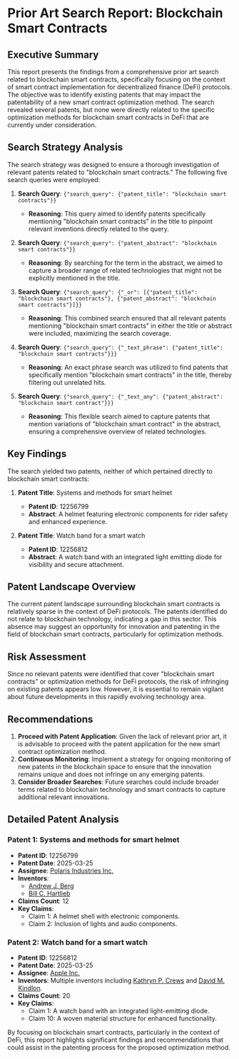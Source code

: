 # Prior Art Search Report: Blockchain Smart Contracts

## Executive Summary
This report presents the findings from a comprehensive prior art search related to blockchain smart contracts, specifically focusing on the context of smart contract implementation for decentralized finance (DeFi) protocols. The objective was to identify existing patents that may impact the patentability of a new smart contract optimization method. The search revealed several patents, but none were directly related to the specific optimization methods for blockchain smart contracts in DeFi that are currently under consideration.

## Search Strategy Analysis
The search strategy was designed to ensure a thorough investigation of relevant patents related to "blockchain smart contracts." The following five search queries were employed:

1. **Search Query**: `{"search_query": {"patent_title": "blockchain smart contracts"}}`
   - **Reasoning**: This query aimed to identify patents specifically mentioning "blockchain smart contracts" in the title to pinpoint relevant inventions directly related to the query.

2. **Search Query**: `{"search_query": {"patent_abstract": "blockchain smart contracts"}}`
   - **Reasoning**: By searching for the term in the abstract, we aimed to capture a broader range of related technologies that might not be explicitly mentioned in the title.

3. **Search Query**: `{"search_query": {"_or": [{"patent_title": "blockchain smart contracts"}, {"patent_abstract": "blockchain smart contracts"}]}}`
   - **Reasoning**: This combined search ensured that all relevant patents mentioning "blockchain smart contracts" in either the title or abstract were included, maximizing the search coverage.

4. **Search Query**: `{"search_query": {"_text_phrase": {"patent_title": "blockchain smart contracts"}}}`
   - **Reasoning**: An exact phrase search was utilized to find patents that specifically mention "blockchain smart contracts" in the title, thereby filtering out unrelated hits.

5. **Search Query**: `{"search_query": {"_text_any": {"patent_abstract": "blockchain smart contract"}}}`
   - **Reasoning**: This flexible search aimed to capture patents that mention variations of "blockchain smart contract" in the abstract, ensuring a comprehensive overview of related technologies.

## Key Findings
The search yielded two patents, neither of which pertained directly to blockchain smart contracts:

1. **Patent Title**: Systems and methods for smart helmet
   - **Patent ID**: 12256799
   - **Abstract**: A helmet featuring electronic components for rider safety and enhanced experience.
   
2. **Patent Title**: Watch band for a smart watch
   - **Patent ID**: 12256812
   - **Abstract**: A watch band with an integrated light emitting diode for visibility and secure attachment.

## Patent Landscape Overview
The current patent landscape surrounding blockchain smart contracts is relatively sparse in the context of DeFi protocols. The patents identified do not relate to blockchain technology, indicating a gap in this sector. This absence may suggest an opportunity for innovation and patenting in the field of blockchain smart contracts, particularly for optimization methods.

## Risk Assessment
Since no relevant patents were identified that cover "blockchain smart contracts" or optimization methods for DeFi protocols, the risk of infringing on existing patents appears low. However, it is essential to remain vigilant about future developments in this rapidly evolving technology area.

## Recommendations
1. **Proceed with Patent Application**: Given the lack of relevant prior art, it is advisable to proceed with the patent application for the new smart contract optimization method.
2. **Continuous Monitoring**: Implement a strategy for ongoing monitoring of new patents in the blockchain space to ensure that the innovation remains unique and does not infringe on any emerging patents.
3. **Consider Broader Searches**: Future searches could include broader terms related to blockchain technology and smart contracts to capture additional relevant innovations.

## Detailed Patent Analysis
### Patent 1: Systems and methods for smart helmet
- **Patent ID**: 12256799
- **Patent Date**: 2025-03-25
- **Assignee**: [Polaris Industries Inc.](https://search.patentsview.org/api/v1/assignee/7231de7f-91cc-4216-bf4a-5ba43c4c27d1/)
- **Inventors**: 
  - [Andrew J. Berg](https://search.patentsview.org/api/v1/inventor/fl:an_ln:berg-5/)
  - [Bill C. Hartlieb](https://search.patentsview.org/api/v1/inventor/fl:bi_ln:hartlieb-1/)
- **Claims Count**: 12
- **Key Claims**: 
  - Claim 1: A helmet shell with electronic components.
  - Claim 2: Inclusion of lights and audio components.

### Patent 2: Watch band for a smart watch
- **Patent ID**: 12256812
- **Patent Date**: 2025-03-25
- **Assignee**: [Apple Inc.](https://search.patentsview.org/api/v1/assignee/94407368-211f-419d-8485-5d1e71077501/)
- **Inventors**: Multiple inventors including [Kathryn P. Crews](https://search.patentsview.org/api/v1/inventor/fl:ka_ln:crews-1/) and [David M. Kindlon](https://search.patentsview.org/api/v1/inventor/fl:da_ln:kindlon-1/).
- **Claims Count**: 20
- **Key Claims**:
  - Claim 1: A watch band with an integrated light-emitting diode.
  - Claim 10: A woven material structure for enhanced functionality.

By focusing on blockchain smart contracts, particularly in the context of DeFi, this report highlights significant findings and recommendations that could assist in the patenting process for the proposed optimization method.